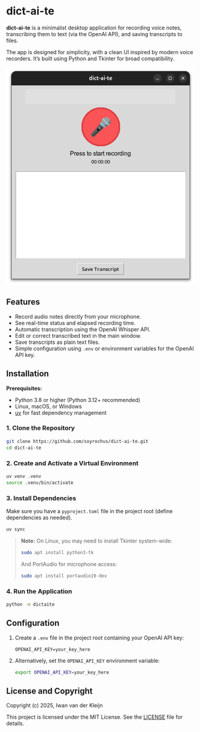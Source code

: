 # dict-ai-te

**dict-ai-te** is a minimalist desktop application for recording voice notes, transcribing them to text (via the OpenAI API), and saving transcripts to files.

The app is designed for simplicity, with a clean UI inspired by modern voice recorders. It’s built using Python and Tkinter for broad compatibility.

![Dict-ai-te windows](img/dict-ai-te-window.png)

## Features

* Record audio notes directly from your microphone.
* See real-time status and elapsed recording time.
* Automatic transcription using the OpenAI Whisper API.
* Edit or correct transcribed text in the main window.
* Save transcripts as plain text files.
* Simple configuration using `.env` or environment variables for the OpenAI API key.

## Installation

**Prerequisites:**

* Python 3.8 or higher (Python 3.12+ recommended)
* Linux, macOS, or Windows
* [uv](https://github.com/astral-sh/uv) for fast dependency management

### 1. Clone the Repository

```bash
git clone https://github.com/soyrochus/dict-ai-te.git
cd dict-ai-te
```

### 2. Create and Activate a Virtual Environment

```bash
uv venv .venv
source .venv/bin/activate
```

### 3. Install Dependencies

Make sure you have a `pyproject.toml` file in the project root (define dependencies as needed).

```bash
uv sync
```

> **Note:**
> On Linux, you may need to install Tkinter system-wide:
>
> ```sh
> sudo apt install python3-tk
> ```
> And PortAudio for microphone access:
>
> ```sh
> sudo apt install portaudio19-dev
> ```

### 4. Run the Application

```bash
python -m dictaite
```

## Configuration

1. Create a `.env` file in the project root containing your OpenAI API key:

   ```dotenv
   OPENAI_API_KEY=your_key_here
   ```

2. Alternatively, set the `OPENAI_API_KEY` environment variable:

   ```bash
   export OPENAI_API_KEY=your_key_here
   ```


## License and Copyright

Copyright (c) 2025, Iwan van der Kleijn

This project is licensed under the MIT License. See the [LICENSE](LICENSE) file for details.
